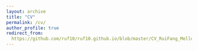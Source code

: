 ```yaml
---
layout: archive
title: "CV"
permalink: /cv/
author_profile: true
redirect_from:
  https://github.com/ruf10/ruf10.github.io/blob/master/CV_RuiFang_Mellon_24.pdf
---
```


  

